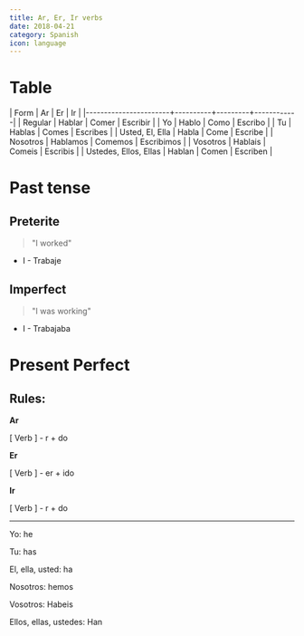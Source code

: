 ```yaml
---
title: Ar, Er, Ir verbs
date: 2018-04-21
category: Spanish
icon: language
---
```


# Table

| Form                  | Ar       | Er      | Ir         |
|-----------------------+----------+---------+------------|
| Regular               | Hablar   | Comer   | Escribir   |
| Yo                    | Hablo    | Como    | Escribo    |
| Tu                    | Hablas   | Comes   | Escribes   |
| Usted, El, Ella       | Habla    | Come    | Escribe    |
| Nosotros              | Hablamos | Comemos | Escribimos |
| Vosotros              | Hablais  | Comeis  | Escribis   |
| Ustedes, Ellos, Ellas | Hablan   | Comen   | Escriben   |

# Past tense

## Preterite

> "I worked"

- I - Trabaje

## Imperfect

> "I was working"

- I - Trabajaba

# Present Perfect

## Rules:

**Ar**

[ Verb ] - r + do

**Er**

[ Verb ] - er + ido

**Ir**

[ Verb ] - r + do

---

Yo: he

Tu: has

El, ella, usted: ha

Nosotros: hemos

Vosotros: Habeis

Ellos, ellas, ustedes: Han
